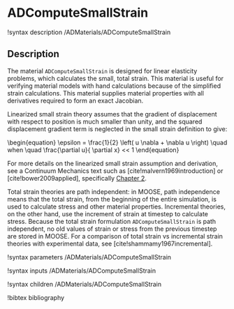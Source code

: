 # ADComputeSmallStrain

!syntax description /ADMaterials/ADComputeSmallStrain<RESIDUAL>

## Description

The material `ADComputeSmallStrain` is designed for linear elasticity problems,
which calculates the small, total strain. This material is useful for verifying
material models with hand calculations because of the simplified strain
calculations. This material supplies material properties with all derivatives
required to form an exact Jacobian.

Linearized small strain theory assumes that the gradient of displacement with
respect to position is much smaller than unity, and the squared displacement
gradient term is neglected in the small strain definition to give:

\begin{equation}
\epsilon = \frac{1}{2} \left( u \nabla + \nabla u \right) \quad when \quad \frac{\partial u}{ \partial x} << 1
\end{equation}

For more details on the linearized small strain assumption and derivation, see a
Continuum Mechanics text such as [cite!malvern1969introduction] or
[cite!bower2009applied], specifically
[Chapter 2](http://solidmechanics.org/Text/Chapter2_1/Chapter2_1.php#Sect2_1_7).

Total strain theories are path independent: in MOOSE, path independence means
that the total strain, from the beginning of the entire simulation, is used to
calculate stress and other material properties.  Incremental theories, on the
other hand, use the increment of strain at timestep to calculate stress.
Because the total strain formulation `ADComputeSmallStrain` is path independent,
no old values of strain or stress from the previous timestep are stored in
MOOSE. For a comparison of total strain vs incremental strain theories with
experimental data, see [cite!shammamy1967incremental].

!syntax parameters /ADMaterials/ADComputeSmallStrain<RESIDUAL>

!syntax inputs /ADMaterials/ADComputeSmallStrain<RESIDUAL>

!syntax children /ADMaterials/ADComputeSmallStrain<RESIDUAL>

!bibtex bibliography
